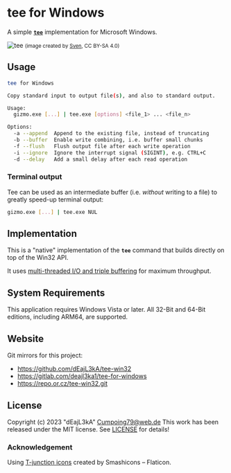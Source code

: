 # tee for Windows

A simple [**`tee`**](https://en.wikipedia.org/wiki/Tee_(command)) implementation for Microsoft Windows.

![tee](etc/images/tee.png)
<small>(image created by [Sven](https://commons.wikimedia.org/wiki/User:Sven), CC BY-SA 4.0)</small>

## Usage

```bash
tee for Windows

Copy standard input to output file(s), and also to standard output.

Usage:
  gizmo.exe [...] | tee.exe [options] <file_1> ... <file_n>

Options:
  -a --append  Append to the existing file, instead of truncating
  -b --buffer  Enable write combining, i.e. buffer small chunks
  -f --flush   Flush output file after each write operation
  -i --ignore  Ignore the interrupt signal (SIGINT), e.g. CTRL+C
  -d --delay   Add a small delay after each read operation
```

### Terminal output

Tee can be used as an intermediate buffer (i.e. *without* writing to a file) to greatly speed-up terminal output:

```bash
gizmo.exe [...] | tee.exe NUL
```

## Implementation

This is a "native" implementation of the **`tee`** command that builds directly on top of the Win32 API.

It uses [multi-threaded I/O and triple buffering](https://github.com/dEajL3kA/tee-win32/wiki/Multi%E2%80%90Threading) for maximum throughput.

## System Requirements

This application requires Windows Vista or later. All 32-Bit and 64-Bit editions, including ARM64, are supported.

## Website

Git mirrors for this project:

* <https://github.com/dEajL3kA/tee-win32>
* <https://gitlab.com/deajl3ka1/tee-for-windows>
* <https://repo.or.cz/tee-win32.git>

## License

Copyright (c) 2023 "dEajL3kA" <Cumpoing79@web.de>
This work has been released under the MIT license. See [LICENSE](LICENSE) for details!

### Acknowledgement

Using [T-junction icons](https://www.flaticon.com/free-icons/t-junction) created by Smashicons &ndash; Flaticon.
